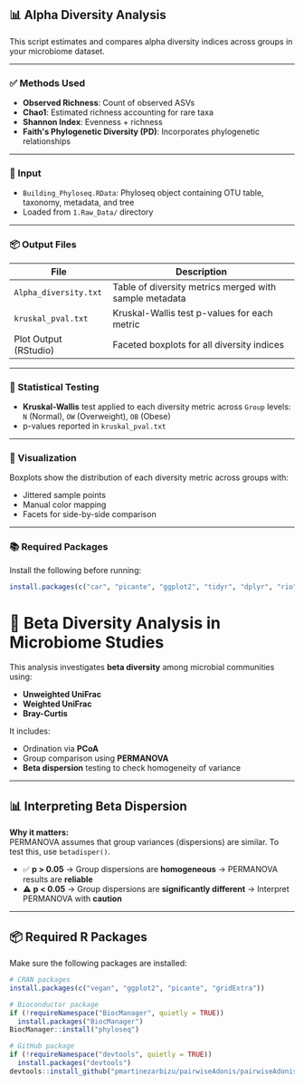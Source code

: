 ## 📊 Alpha Diversity Analysis

This script estimates and compares alpha diversity indices across groups in your microbiome dataset.

---

### ✅ Methods Used

- **Observed Richness**: Count of observed ASVs
- **Chao1**: Estimated richness accounting for rare taxa
- **Shannon Index**: Evenness + richness
- **Faith's Phylogenetic Diversity (PD)**: Incorporates phylogenetic relationships

---

### 📁 Input

- `Building_Phyloseq.RData`: Phyloseq object containing OTU table, taxonomy, metadata, and tree
- Loaded from `1.Raw_Data/` directory

---

### 📦 Output Files

| File | Description |
|------|-------------|
| `Alpha_diversity.txt` | Table of diversity metrics merged with sample metadata |
| `kruskal_pval.txt` | Kruskal-Wallis test p-values for each metric |
| Plot Output (RStudio) | Faceted boxplots for all diversity indices |

---

### 🧪 Statistical Testing

- **Kruskal-Wallis** test applied to each diversity metric across `Group` levels:  
  `N` (Normal), `OW` (Overweight), `OB` (Obese)
- p-values reported in `kruskal_pval.txt`

---

### 🎨 Visualization

Boxplots show the distribution of each diversity metric across groups with:
- Jittered sample points
- Manual color mapping
- Facets for side-by-side comparison

---

### 📚 Required Packages

Install the following before running:

```r
install.packages(c("car", "picante", "ggplot2", "tidyr", "dplyr", "rio"))
```


# 🧪 Beta Diversity Analysis in Microbiome Studies

This analysis investigates **beta diversity** among microbial communities using:

- **Unweighted UniFrac**
- **Weighted UniFrac**
- **Bray-Curtis**

It includes:

- Ordination via **PCoA**  
- Group comparison using **PERMANOVA**  
- **Beta dispersion** testing to check homogeneity of variance

---

## 📊 Interpreting Beta Dispersion

**Why it matters:**  
PERMANOVA assumes that group variances (dispersions) are similar. To test this, use `betadisper()`.

- ✅ **p > 0.05** → Group dispersions are **homogeneous** → PERMANOVA results are **reliable**
- ⚠️ **p < 0.05** → Group dispersions are **significantly different** → Interpret PERMANOVA with **caution**

---

## 📦 Required R Packages

Make sure the following packages are installed:

```r
# CRAN packages
install.packages(c("vegan", "ggplot2", "picante", "gridExtra"))

# Bioconductor package
if (!requireNamespace("BiocManager", quietly = TRUE))
  install.packages("BiocManager")
BiocManager::install("phyloseq")

# GitHub package
if (!requireNamespace("devtools", quietly = TRUE))
  install.packages("devtools")
devtools::install_github("pmartinezarbizu/pairwiseAdonis/pairwiseAdonis")
```

